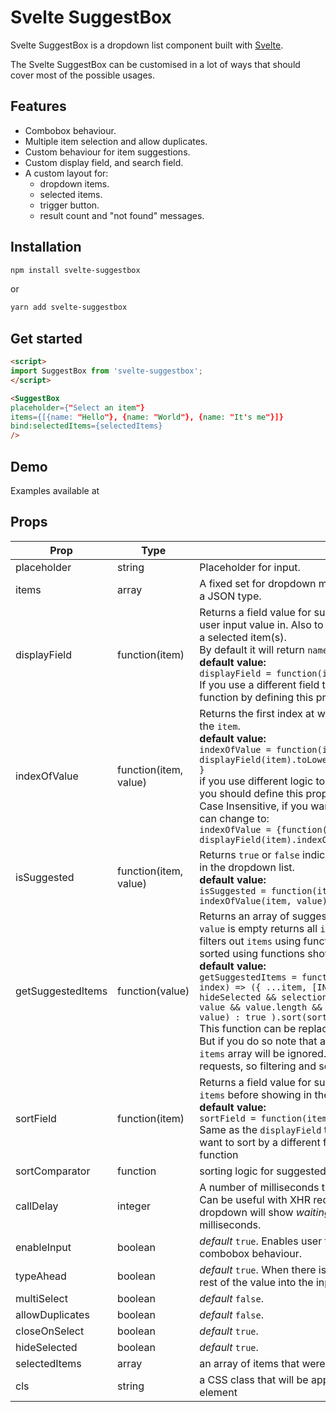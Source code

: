 # Svelte SuggestBox

Svelte SuggestBox is a dropdown list component built with [Svelte](https://svelte.dev).

The Svelte SuggestBox can be customised in a lot of ways that should cover most of the possible usages.

## Features

* Combobox behaviour.
* Multiple item selection and allow duplicates.
* Custom behaviour for item suggestions.
* Custom display field, and search field.
* A custom layout for:
    * dropdown items.
    * selected items.
    * trigger button.
    * result count and "not found" messages.

## Installation
```bash
npm install svelte-suggestbox
```
or
```bash
yarn add svelte-suggestbox
```

## Get started

```html
<script>
import SuggestBox from 'svelte-suggestbox';
</script>

<SuggestBox
placeholder={"Select an item"}
items={[{name: "Hello"}, {name: "World"}, {name: "It's me"}]}
bind:selectedItems={selectedItems}
/>
```

## Demo

Examples available at

## Props

| Prop | Type | Description|
|---|---|---|
| placeholder | string | Placeholder for input.<br> |
| items | array | A fixed set for dropdown menu elements. All array items must be of a JSON type.
| displayField | function(item) | Returns a field value for supplied `item`. This value is used to lookup user input value in. Also to show in the dropdown elements and as a selected item(s).<br> By default it will return `name` field value. <br>**default value:**<br> ```displayField = function(item) { return item.name; }``` <br>If you use a different field than `name` then, you should replace this function by defining this prop.
| indexOfValue | function(item, value) | Returns the first index at which user input `value` can be found in the `item`.<br>**default value:**<br> ```indexOfValue = function(item, value) { return displayField(item).toLowerCase().indexOf(value.toLowerCase()); }``` <br> if you use different logic to lookup user input value in items then you should define this prop. For instance, by default this function is Case Insensitive, if you want to make it Case Sensitive then you can change to:<br> ```indexOfValue = {function(item, value) { return displayField(item).indexOf(value); } }```|
| isSuggested | function(item, value) | Returns `true` or `false` indicating weather an `item` should be shown in the dropdown list. <br>**default value:**<br>  ```isSuggested = function(item, value) { return indexOfValue(item, value) > -1; }``` |
| getSuggestedItems | function(value) | Returns an array of suggested dropdown list items. If user input `value` is empty returns all `items`. If there is a user input `value` then it filters out `items` using functions shown above. Also `items` get sorted using functions shown below.<br>**default value:**<br>```getSuggestedItems = function(value) { return items.map((item, index) => ({ ...item, [INDEX_FIELD]: index })).filter(item => hideSelected && selectionMap[item[INDEX_FIELD]] ? false : value && value.length && enableInput ? isSuggested(item, value) : true ).sort(sortComparator);}```<br> This function can be replaced to change suggestions behaviour. But if you do so note that all the functions described above and the `items` array will be ignored. This prop can be used for XHR requests, so filtering and sorting will be handled on a server side.|
| sortField | function(item) | Returns a field value for supplied `item`. This value is used to sort `items` before showing in the dropdown.<br>**default value:**<br>```sortField = function(item) { return item.name; }``` <br> Same as the `displayField` this function returns `name` field. If you want to sort by a different field value then, you should replace this function|
| sortComparator | function | sorting logic for suggested items |
| callDelay | integer | A number of milliseconds to wait before calling `getSuggestedItems`. Can be useful with XHR requests. **Default value is** 0. The dropdown will show _waiting message_ for `callDelay` number of milliseconds.
| enableInput | boolean | *default* `true`. Enables user to input a lookup value. Set to `false` for combobox behaviour.
| typeAhead | boolean | *default* `true`. When there is only one suggested item, it will fill the rest of the value into the input.|
| multiSelect | boolean | *default* `false`. |
| allowDuplicates | boolean | *default* `false`. |
| closeOnSelect | boolean | *default* `true`. |
| hideSelected | boolean |  *default* `true`. |
| selectedItems | array | an array of items that were selected. |
| cls | string | a CSS class that will be appended (if defined) to the parent DOM element|



